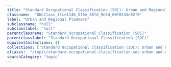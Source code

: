 ```yaml
--- 
 title: "Standard Occupational Classification (SOC): Urban and Regional Planners" 
 classname:  "OWLClass_1fce1146_5f6e_48fd_9e3d_60f013de82f0" 
 label: "Urban and Regional Planners" 
 subclassname: "null" 
 subclasslabel: "null" 
 parentclassname: "Standard_Occupational_Classification_(SOC)" 
 parentclasslabel: "Standard Occupational Classification (SOC)" 
 equalentCollections: [] 
 collections: ['Standard Occupational Classification (SOC): Urban and Regional Planners']
 aliases:  "/topic/standard-occupational-classification-soc-urban-and-regional-planners"  
 searchCategory: "topic" 
---
```

